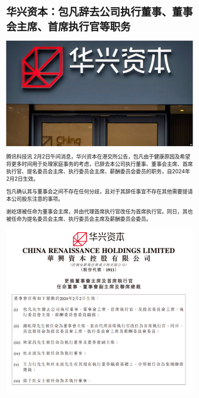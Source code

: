 # 华兴资本：包凡辞去公司执行董事、董事会主席、首席执行官等职务

![47b5469d2325fffde7586389f4eff9ba.jpg](https://raw.githubusercontent.com/qqhsx/qqnews_image/main/2024/02/02/华兴资本：包凡辞去公司执行董事、董事会主席、首席执行官等职务/47b5469d2325fffde7586389f4eff9ba.jpg)

腾讯科技讯
2月2日午间消息，华兴资本在港交所公告，包凡由于健康原因及希望将更多时间用于处理家庭事务的考虑，已辞去本公司执行董事、董事会主席、首席执行官、提名委员会主席、执行委员会主席、薪酬委员会委员的职务，自2024年2月2日生效。

包凡确认其与董事会之间不存在任何分歧，且对于其辞任事宜不存在其他需要提请本公司股东注意的事项。

谢屹璟被任命为董事会主席，并由代理首席执行官改任为首席执行官。同日，其也被任命为提名委员会主席、执行委员会主席及薪酬委员会委员。

![bd93facecf832d3454b24a6245e87fb1.jpg](https://raw.githubusercontent.com/qqhsx/qqnews_image/main/2024/02/02/华兴资本：包凡辞去公司执行董事、董事会主席、首席执行官等职务/bd93facecf832d3454b24a6245e87fb1.jpg)

